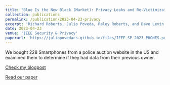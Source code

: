 ```yaml
---
title: "Blue Is the New Black (Market): Privacy Leaks and Re-Victimization from Police-Auctioned Cellphones"
collection: publications
permalink: /publication/2023-04-23-privacy
excerpt: 'Richard Roberts, Julio Poveda, Raley Roberts, and Dave Levin. In the 2023 IEEE Symposium on Security and Privacy. May 2023.'
date: 2023-04-23
venue: 'IEEE Security & Privacy'
paperurl: 'https://juliopovedacs.github.io/files/IEEE_SP_2023_PHONES.pdf'
---
```

We bought 228 Smartphones from a police auction website in the US and examined them to determine if they had data from their previous owner.

[Check my blogpost](https://juliopovedacs.github.io/posts/2023/08/blog-post-7/)

[Read our paper](https://juliopovedacs.github.io/files/IEEE_SP_2023_PHONES.pdf)